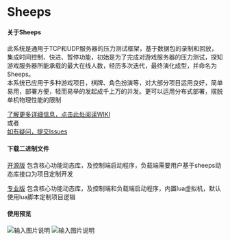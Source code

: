 # Sheeps



#### 关于Sheeps

此系统是通用于TCP和UDP服务器的压力测试框架，基于数据包的录制和回放，集成时间控制、快进、暂停功能，初始是为了完成对游戏服务器的压力测试，探知游戏服务器所能承载的最大在线人数，经历多次迭代，最终演化成型，并命名为Sheeps。  
本系统已应用于多种游戏项目，棋牌、角色扮演等，对大部分项目运用良好，简单易用，部署方便，轻而易举的发起成千上万的并发。更可以运用分布式部署，摆脱单机物理性能的限制

[了解更多详细信息，点击此处阅读WIKI](https://gitee.com/lutianming/Sheeps/wikis/pages)  
或者  
[如有疑问，提交Issues](https://gitee.com/lutianming/Sheeps/issues)

#### 下载二进制文件
[开源版](https://gitee.com/lutianming/Sheeps/releases)
包含核心功能动态库，及控制端启动程序，负载端需要用户基于sheeps动态库接口为项目定制开发  

[专业版](https://gitee.com/lutianming/Sheeps/attach_files/748103/download)
包含核心功能动态库，及控制端和负载端启动程序，内置lua虚拟机，默认使用lua脚本定制项目逻辑

#### 使用预览

![输入图片说明](https://images.gitee.com/uploads/images/2021/0516/174654_4447df60_1564139.png "屏幕截图.png")
![输入图片说明](https://images.gitee.com/uploads/images/2021/0516/174911_be63afe7_1564139.png "屏幕截图.png")